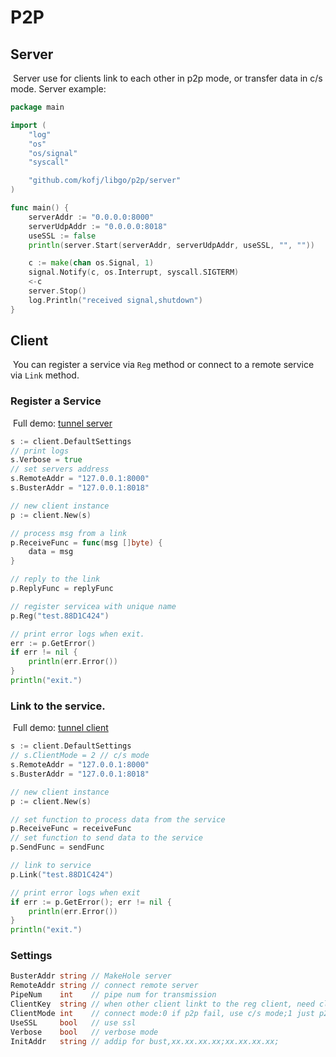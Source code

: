 # P2P

## Server

​	Server use for clients link to each other in p2p mode, or transfer data in c/s mode. Server example:

```go
package main

import (
	"log"
	"os"
	"os/signal"
	"syscall"

	"github.com/kofj/libgo/p2p/server"
)

func main() {
	serverAddr := "0.0.0.0:8000"
	serverUdpAddr := "0.0.0.0:8018"
	useSSL := false
	println(server.Start(serverAddr, serverUdpAddr, useSSL, "", ""))

	c := make(chan os.Signal, 1)
	signal.Notify(c, os.Interrupt, syscall.SIGTERM)
	<-c
	server.Stop()
	log.Println("received signal,shutdown")
}
```



## Client

​	You can register a service via `Reg` method or connect to a remote service via `Link` method.

### Register a Service

​	Full demo: [tunnel server](example/tunnel/server.go)

```go
s := client.DefaultSettings
// print logs
s.Verbose = true
// set servers address
s.RemoteAddr = "127.0.0.1:8000"
s.BusterAddr = "127.0.0.1:8018"

// new client instance
p := client.New(s)

// process msg from a link
p.ReceiveFunc = func(msg []byte) {
	data = msg
}

// reply to the link 
p.ReplyFunc = replyFunc

// register servicea with unique name
p.Reg("test.88D1C424")

// print error logs when exit.
err := p.GetError()
if err != nil {
	println(err.Error())
}
println("exit.")
```



### Link to the service.

​	Full demo: [tunnel client](example/tunnel/client.go)

```go
s := client.DefaultSettings
// s.ClientMode = 2 // c/s mode
s.RemoteAddr = "127.0.0.1:8000"
s.BusterAddr = "127.0.0.1:8018"

// new client instance
p := client.New(s)

// set function to process data from the service
p.ReceiveFunc = receiveFunc
// set function to send data to the service
p.SendFunc = sendFunc

// link to service
p.Link("test.88D1C424")

// print error logs when exit
if err := p.GetError(); err != nil {
	println(err.Error())
}
println("exit.")
```



### Settings

```go
BusterAddr string // MakeHole server
RemoteAddr string // connect remote server
PipeNum    int    // pipe num for transmission
ClientKey  string // when other client linkt to the reg client, need clientkey, or empty
ClientMode int    // connect mode:0 if p2p fail, use c/s mode;1 just p2p mode;2 just c/s mode
UseSSL     bool   // use ssl
Verbose    bool   // verbose mode
InitAddr   string // addip for bust,xx.xx.xx.xx;xx.xx.xx.xx;
```


